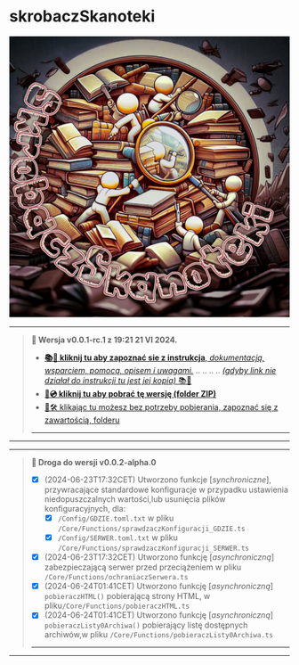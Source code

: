 # skrobaczSkanoteki

![skrobaczSkanoteki - ikona](./Icons/icon.jpg)

---

> **💠 Wersja  v0.0.1-rc.1 z 19:21 21 VI 2024.**
>
> - [**📚📖 kliknij tu aby zapoznać sie z instrukcja**, _dokumentacją, wsparciem, pomocą, opisem i uwagami._](./Helper/skrobaczSkanoteki_(powłokowy)/v0.0.1-rc.1/README.md) .. .. .. ..   [_(gdyby link nie działał do instrukcji tu jest jej kopia)_ 📚📖](https://github.com/j-Cis/skorobaczSkanoteki/releases/tag/v0.0.1-rc.1)
> - [**💾💿 kliknij tu aby pobrać tę wersję (folder ZIP)**](https://github.com/j-Cis/skorobaczSkanoteki/archive/refs/tags/v0.0.1-rc.1.zip)
> - [🔎🛠️ klikając tu możesz bez potrzeby pobierania, zapoznać się z zawartością, folderu](https://github.com/j-Cis/skorobaczSkanoteki/tree/v0.0.1-rc.1)
>
> ---
---

---

> **💠 Droga do wersji  v0.0.2-alpha.0**
>
> - [X] (2024-06-23T17:32CET) Utworzono funkcje [_synchroniczne_], przywracające standardowe konfiguracje w przypadku ustawienia niedopuszczalnych wartości,lub usunięcia plików konfiguracyjnych, dla:
>   - [X] `/Config/GDZIE.toml.txt` w pliku `/Core/Functions/sprawdzaczKonfiguracji_GDZIE.ts`
>   - [X] `/Config/SERWER.toml.txt` w pliku `/Core/Functions/sprawdzaczKonfiguracji_SERWER.ts`
> - [X] (2024-06-23T17:32CET) Utworzono funkcję [_asynchroniczną_] zabezpieczającą serwer przed przeciążeniem w pliku `/Core/Functions/ochraniaczSerwera.ts`
> - [X] (2024-06-24T01:41CET) Utworzono funkcję [_asynchroniczną_] `pobieraczHTML()` pobierającą strony HTML, w pliku`/Core/Functions/pobieraczHTML.ts`
> - [X] (2024-06-24T01:41CET) Utworzono funkcję [_asynchroniczną_] `pobieraczListy0Archiwa()` pobierający listę dostępnych archiwów,w pliku `/Core/Functions/pobieraczListy0Archiwa.ts`
>
> ---

---
